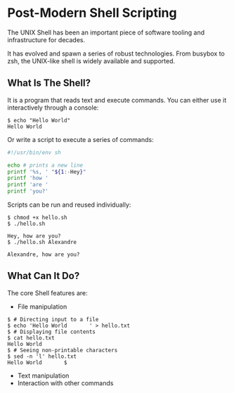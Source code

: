 Post-Modern Shell Scripting
===========================

The UNIX Shell has been an important piece of software tooling and
infrastructure for decades.

It has evolved and spawn a series of robust technologies. From busybox to zsh,
the UNIX-like shell is widely available and supported.

What Is The Shell?
------------------

It is a program that reads text and execute commands. You can either use it
interactively through a console:

```console
$ echo "Hello World"
Hello World
```

Or write a script to execute a series of commands:

```sh file hello.sh
#!/usr/bin/env sh

echo # prints a new line
printf '%s, ' "${1:-Hey}"
printf 'how '
printf 'are '
printf 'you?'
```

Scripts can be run and reused individually:

```console
$ chmod +x hello.sh
$ ./hello.sh

Hey, how are you?
$ ./hello.sh Alexandre

Alexandre, how are you?
```

What Can It Do?
---------------

The core Shell features are:

- File manipulation
```console
$ # Directing input to a file
$ echo 'Hello World       ' > hello.txt
$ # Displaying file contents
$ cat hello.txt
Hello World       
$ # Seeing non-printable characters
$ sed -n 'l' hello.txt
Hello World       $
```
- Text manipulation
- Interaction with other commands

